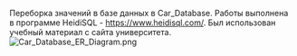Переборка значений в базе данных в Car_Database. Работы выполнена в программе HeidiSQL - https://www.heidisql.com/. Был использован учебный материал с сайта университета.
![Car_Database_ER_Diagram.png](file:///E:/HeidiSQL_12.1_64_Portable/select_from_database_car/Car_Database_ER_Diagram.png)
